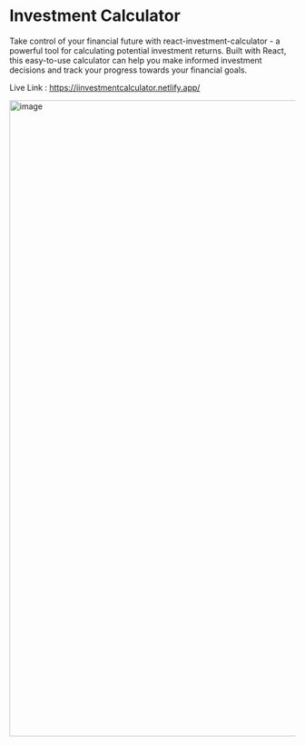# Investment Calculator

Take control of your financial future with react-investment-calculator - a powerful tool for calculating potential investment returns. Built with React, this easy-to-use calculator can help you make informed investment decisions and track your progress towards your financial goals.

Live Link : https://iinvestmentcalculator.netlify.app/

<img width="1120" alt="image" src="https://github.com/user-attachments/assets/0ffe1a72-55e4-4638-906f-6861788be334">
